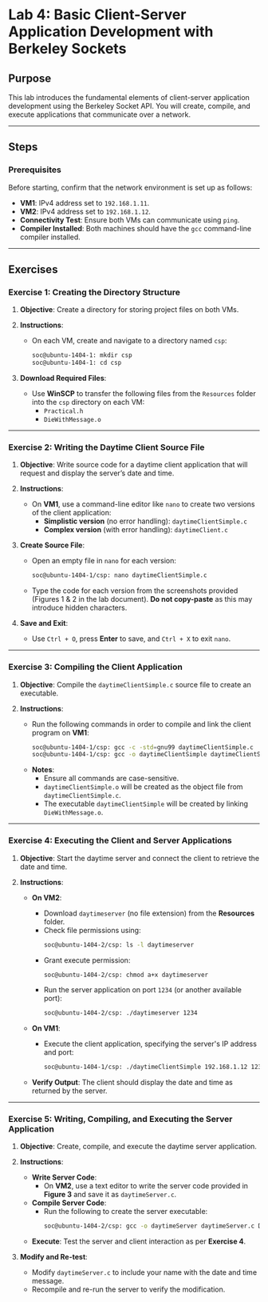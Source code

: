 # Lab 4: Basic Client-Server Application Development with Berkeley Sockets

## Purpose
This lab introduces the fundamental elements of client-server application development using the Berkeley Socket API. You will create, compile, and execute applications that communicate over a network.

---

## Steps

### Prerequisites
Before starting, confirm that the network environment is set up as follows:
   - **VM1**: IPv4 address set to `192.168.1.11`.
   - **VM2**: IPv4 address set to `192.168.1.12`.
   - **Connectivity Test**: Ensure both VMs can communicate using `ping`.
   - **Compiler Installed**: Both machines should have the `gcc` command-line compiler installed.

---

## Exercises

### Exercise 1: Creating the Directory Structure
1. **Objective**: Create a directory for storing project files on both VMs.
   
2. **Instructions**:
   - On each VM, create and navigate to a directory named `csp`:
     ```bash
     soc@ubuntu-1404-1: mkdir csp
     soc@ubuntu-1404-1: cd csp
     ```

3. **Download Required Files**:
   - Use **WinSCP** to transfer the following files from the `Resources` folder into the `csp` directory on each VM:
     - `Practical.h`
     - `DieWithMessage.o`

---

### Exercise 2: Writing the Daytime Client Source File

1. **Objective**: Write source code for a daytime client application that will request and display the server’s date and time.

2. **Instructions**:
   - On **VM1**, use a command-line editor like `nano` to create two versions of the client application:
     - **Simplistic version** (no error handling): `daytimeClientSimple.c`
     - **Complex version** (with error handling): `daytimeClient.c`
   
3. **Create Source File**:
   - Open an empty file in `nano` for each version:
     ```bash
     soc@ubuntu-1404-1/csp: nano daytimeClientSimple.c
     ```
   - Type the code for each version from the screenshots provided (Figures 1 & 2 in the lab document). **Do not copy-paste** as this may introduce hidden characters.

4. **Save and Exit**:
   - Use `Ctrl + O`, press **Enter** to save, and `Ctrl + X` to exit `nano`.

---

### Exercise 3: Compiling the Client Application

1. **Objective**: Compile the `daytimeClientSimple.c` source file to create an executable.

2. **Instructions**:
   - Run the following commands in order to compile and link the client program on **VM1**:
     ```bash
     soc@ubuntu-1404-1/csp: gcc -c -std=gnu99 daytimeClientSimple.c
     soc@ubuntu-1404-1/csp: gcc -o daytimeClientSimple daytimeClientSimple.o DieWithMessage.o
     ```
   - **Notes**:
     - Ensure all commands are case-sensitive.
     - `daytimeClientSimple.o` will be created as the object file from `daytimeClientSimple.c`.
     - The executable `daytimeClientSimple` will be created by linking `DieWithMessage.o`.

---

### Exercise 4: Executing the Client and Server Applications

1. **Objective**: Start the daytime server and connect the client to retrieve the date and time.

2. **Instructions**:

   - **On VM2**:
     - Download `daytimeserver` (no file extension) from the **Resources** folder.
     - Check file permissions using:
       ```bash
       soc@ubuntu-1404-2/csp: ls -l daytimeserver
       ```
     - Grant execute permission:
       ```bash
       soc@ubuntu-1404-2/csp: chmod a+x daytimeserver
       ```
     - Run the server application on port `1234` (or another available port):
       ```bash
       soc@ubuntu-1404-2/csp: ./daytimeserver 1234
       ```

   - **On VM1**:
     - Execute the client application, specifying the server's IP address and port:
       ```bash
       soc@ubuntu-1404-1/csp: ./daytimeClientSimple 192.168.1.12 1234
       ```
   - **Verify Output**: The client should display the date and time as returned by the server.

---

### Exercise 5: Writing, Compiling, and Executing the Server Application

1. **Objective**: Create, compile, and execute the daytime server application.

2. **Instructions**:
   - **Write Server Code**:
     - On **VM2**, use a text editor to write the server code provided in **Figure 3** and save it as `daytimeServer.c`.
   - **Compile Server Code**:
     - Run the following to create the server executable:
       ```bash
       soc@ubuntu-1404-2/csp: gcc -o daytimeServer daytimeServer.c DieWithMessage.o
       ```
   - **Execute**: Test the server and client interaction as per **Exercise 4**.

3. **Modify and Re-test**:
   - Modify `daytimeServer.c` to include your name with the date and time message.
   - Recompile and re-run the server to verify the modification.